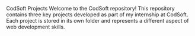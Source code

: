 CodSoft Projects
Welcome to the CodSoft repository! This repository contains three key projects developed as part of my internship at CodSoft. Each project is stored in its own folder and represents a different aspect of web development skills.
